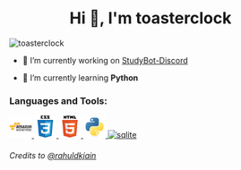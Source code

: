 <h1 align="center">Hi 👋, I'm toasterclock</h1>

<p align="left"> <img src="https://komarev.com/ghpvc/?username=toasterclock&label=Profile%20views&color=0e75b6&style=flat" alt="toasterclock" /> </p>

- 🔭 I’m currently working on [StudyBot-Discord](https://github.com/toasterclock/StudyBot-Discord)

- 🌱 I’m currently learning **Python**


<h3 align="left">Languages and Tools:</h3>
<p align="left"> <a href="https://aws.amazon.com" target="_blank"> <img src="https://raw.githubusercontent.com/devicons/devicon/master/icons/amazonwebservices/amazonwebservices-original-wordmark.svg" alt="aws" width="40" height="40"/> </a> <a href="https://www.w3schools.com/css/" target="_blank"> <img src="https://raw.githubusercontent.com/devicons/devicon/master/icons/css3/css3-original-wordmark.svg" alt="css3" width="40" height="40"/> </a> <a href="https://www.w3.org/html/" target="_blank"> <img src="https://raw.githubusercontent.com/devicons/devicon/master/icons/html5/html5-original-wordmark.svg" alt="html5" width="40" height="40"/> </a> <a href="https://www.python.org" target="_blank"> <img src="https://raw.githubusercontent.com/devicons/devicon/master/icons/python/python-original.svg" alt="python" width="40" height="40"/> </a> <a href="https://www.sqlite.org/" target="_blank"> <img src="https://www.vectorlogo.zone/logos/sqlite/sqlite-icon.svg" alt="sqlite" width="40" height="40"/> </a> </p>

<h6> Credits to <a href="https://github.com/rahuldkjain"> @rahuldkjain </a> </h6>
